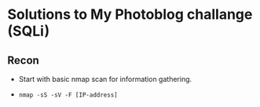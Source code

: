 # Solutions to My Photoblog challange (SQLi)

## Recon

- Start with basic nmap scan for information gathering.

- `nmap -sS -sV -F [IP-address]`

